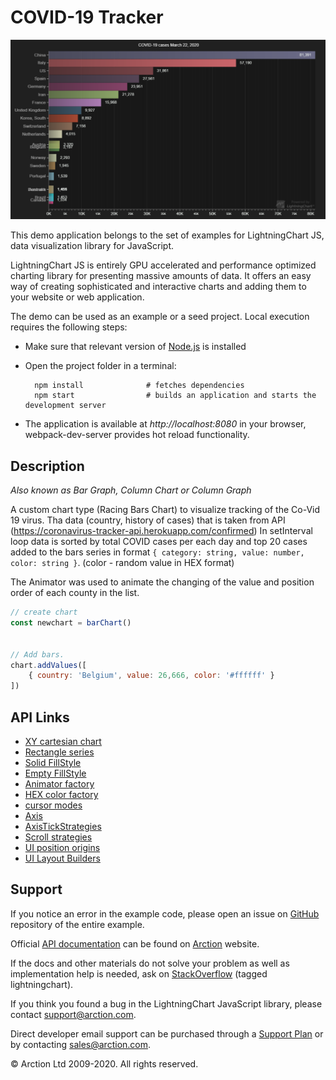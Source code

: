 # COVID-19 Tracker

![COVID-19 Tracker](racingBars.png)

This demo application belongs to the set of examples for LightningChart JS, data visualization library for JavaScript.

LightningChart JS is entirely GPU accelerated and performance optimized charting library for presenting massive amounts of data. It offers an easy way of creating sophisticated and interactive charts and adding them to your website or web application.

The demo can be used as an example or a seed project. Local execution requires the following steps:

- Make sure that relevant version of [Node.js](https://nodejs.org/en/download/) is installed
- Open the project folder in a terminal:

        npm install              # fetches dependencies
        npm start                # builds an application and starts the development server

- The application is available at *http://localhost:8080* in your browser, webpack-dev-server provides hot reload functionality.


## Description

*Also known as Bar Graph, Column Chart or Column Graph*

A custom chart type (Racing Bars Chart) to visualize tracking of the Co-Vid 19 virus.
Tha data (country, history of cases) that is taken from API (https://coronavirus-tracker-api.herokuapp.com/confirmed) 
In setInterval loop data is sorted by total COVID cases per each day and top 20 cases added to 
the bars series in format `{ category: string, value: number, color: string }`. (color - random value in HEX format)

The Animator was used to animate the changing of the value and position order of each county in the list. 

```javascript
// create chart
const newchart = barChart()


// Add bars.
chart.addValues([
    { country: 'Belgium', value: 26,666, color: '#ffffff' }
])
```


## API Links

* [XY cartesian chart]
* [Rectangle series]
* [Solid FillStyle]
* [Empty FillStyle]
* [Animator factory]
* [HEX color factory]
* [cursor modes]
* [Axis]
* [AxisTickStrategies]
* [Scroll strategies]
* [UI position origins]
* [UI Layout Builders]


## Support

If you notice an error in the example code, please open an issue on [GitHub][0] repository of the entire example.

Official [API documentation][1] can be found on [Arction][2] website.

If the docs and other materials do not solve your problem as well as implementation help is needed, ask on [StackOverflow][3] (tagged lightningchart).

If you think you found a bug in the LightningChart JavaScript library, please contact support@arction.com.

Direct developer email support can be purchased through a [Support Plan][4] or by contacting sales@arction.com.

[0]: https://github.com/Arction/
[1]: https://www.arction.com/lightningchart-js-api-documentation/
[2]: https://www.arction.com
[3]: https://stackoverflow.com/questions/tagged/lightningchart
[4]: https://www.arction.com/support-services/

© Arction Ltd 2009-2020. All rights reserved.


[XY cartesian chart]: https://www.arction.com/lightningchart-js-api-documentation/v3.0.1/classes/chartxy.html
[Rectangle series]: https://www.arction.com/lightningchart-js-api-documentation/v3.0.1/classes/rectangleseries.html
[Solid FillStyle]: https://www.arction.com/lightningchart-js-api-documentation/v3.0.1/classes/solidfill.html
[Empty FillStyle]: https://www.arction.com/lightningchart-js-api-documentation/v3.0.1/globals.html#emptyfill
[Animator factory]: https://www.arction.com/lightningchart-js-api-documentation/v3.0.1/globals.html#animator
[HEX color factory]: https://www.arction.com/lightningchart-js-api-documentation/v3.0.1/globals.html#colorhex
[cursor modes]: https://www.arction.com/lightningchart-js-api-documentation/v3.0.1/enums/autocursormodes.html
[Axis]: https://www.arction.com/lightningchart-js-api-documentation/v3.0.1/classes/axis.html
[AxisTickStrategies]: https://www.arction.com/lightningchart-js-api-documentation/v3.0.1/globals.html#axistickstrategies
[Scroll strategies]: https://www.arction.com/lightningchart-js-api-documentation/v3.0.1/globals.html#axisscrollstrategies
[UI position origins]: https://www.arction.com/lightningchart-js-api-documentation/v3.0.1/globals.html#uiorigins
[UI Layout Builders]: https://www.arction.com/lightningchart-js-api-documentation/v3.0.1/globals.html#uilayoutbuilders

